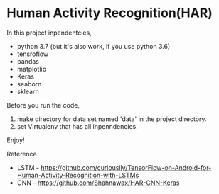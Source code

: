 # Human Activity Recognition(HAR)
In this project inpendentcies,
- python 3.7 (but it's also work, if you use python 3.6)
- tensroflow
- pandas
- matplotlib
- Keras
- seaborn
- sklearn

Before you run the code,
1. make directory for data set named 'data' in the project directory.
2. set Virtualenv that has all inpenndencies.

Enjoy!

Reference
- LSTM - https://github.com/curiousily/TensorFlow-on-Android-for-Human-Activity-Recognition-with-LSTMs
- CNN  - https://github.com/Shahnawax/HAR-CNN-Keras
